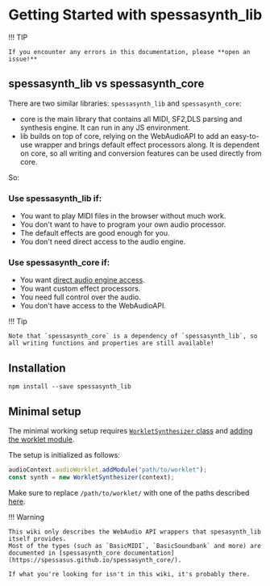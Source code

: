 # Getting Started with spessasynth_lib
!!! TIP

    If you encounter any errors in this documentation, please **open an issue!**

## spessasynth_lib vs spessasynth_core
There are two similar libraries: `spessasynth_lib` and `spessasynth_core`:

- core is the main library that contains all MIDI, SF2,DLS parsing and synthesis engine. It can run in any JS environment.
- lib builds on top of core,
relying on the WebAudioAPI to add an easy-to-use wrapper and brings default effect processors along.
It is dependent on core, so all writing and conversion features can be used directly from core.

So:

### Use spessasynth_lib if:
- You want to play MIDI files in the browser without much work.
- You don't want to have to program your own audio processor.
- The default effects are good enough for you.
- You don't need direct access to the audio engine.

### Use spessasynth_core if:
- You want [direct audio engine access](main-thread-rendering.md).
- You want custom effect processors.
- You need full control over the audio.
- You don't have access to the WebAudioAPI.


!!! Tip

    Note that `spessasynth_core` is a dependency of `spessasynth_lib`, so all writing functions and properties are still available!

## Installation
```shell
npm install --save spessasynth_lib
```

## Minimal setup
The minimal working setup requires [`WorkletSynthesizer` class](../synthesizer/basic-synthesizer.md) and [adding the worklet module](../synthesizer/importing-the-worklet.md).

The setup is initialized as follows:
```js
audioContext.audioWorklet.addModule("path/to/worklet");
const synth = new WorkletSynthesizer(context);
```
Make sure to replace `/path/to/worklet/` with one of the paths described [here](../synthesizer/importing-the-worklet.md).


!!! Warning

    This wiki only describes the WebAudio API wrappers that spesasynth_lib itself provides.
    Most of the types (such as `BasicMIDI`, `BasicSoundbank` and more) are documented in [spessasynth_core documentation](https://spessasus.github.io/spessasynth_core/).
    
    If what you're looking for isn't in this wiki, it's probably there.